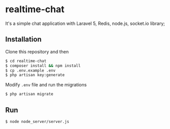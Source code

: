# realtime-chat
It's a simple chat application with Laravel 5, Redis, node.js, socket.io library;

## Installation
Clone this repository and then

```bash
$ cd realtime-chat
$ composer install && npm install
$ cp .env.example .env
$ php artisan key:generate
```
Modify `.env` file and run the migrations

```bash
$ php artisan migrate
```

## Run
```bash
$ node node_server/server.js
```
